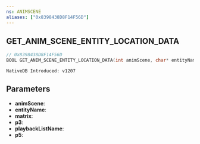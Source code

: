 ```yaml
---
ns: ANIMSCENE
aliases: ["0x8398438D8F14F56D"]
---
```

## GET_ANIM_SCENE_ENTITY_LOCATION_DATA

```c
// 0x8398438D8F14F56D
BOOL GET_ANIM_SCENE_ENTITY_LOCATION_DATA(int animScene, char* entityName, Vector3* matrix, BOOL p3, char* playbackListName, int p5);
```

```
NativeDB Introduced: v1207
```

## Parameters
* **animScene**:
* **entityName**:
* **matrix**:
* **p3**:
* **playbackListName**:
* **p5**:
